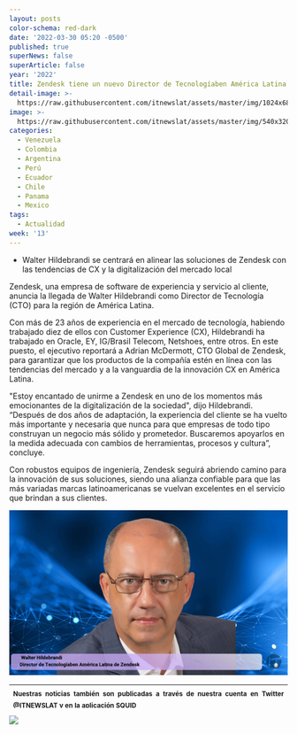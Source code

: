 ```yaml
---
layout: posts
color-schema: red-dark
date: '2022-03-30 05:20 -0500'
published: true
superNews: false
superArticle: false
year: '2022'
title: Zendesk tiene un nuevo Director de Tecnologíaben América Latina
detail-image: >-
  https://raw.githubusercontent.com/itnewslat/assets/master/img/1024x680/Walter-Hildebrandi-g.jpg
image: >-
  https://raw.githubusercontent.com/itnewslat/assets/master/img/540x320/Walter-Hildebrandi-p.jpg
categories:
  - Venezuela
  - Colombia
  - Argentina
  - Perú
  - Ecuador
  - Chile
  - Panama
  - Mexico
tags:
  - Actualidad
week: '13'
---
```

- Walter Hildebrandi se centrará en alinear las soluciones de Zendesk con las tendencias de CX y la digitalización del mercado local

Zendesk, una empresa de software de experiencia y servicio al cliente, anuncia la llegada de Walter Hildebrandi como Director de Tecnología (CTO) para la región de América Latina.
 
Con más de 23 años de experiencia en el mercado de tecnología, habiendo trabajado diez de ellos con Customer Experience (CX), Hildebrandi ha trabajado en Oracle, EY, IG/Brasil Telecom, Netshoes, entre otros. En este puesto, el ejecutivo reportará a Adrian McDermott, CTO Global de Zendesk, para garantizar que los productos de la compañía estén en línea con las tendencias del mercado y a la vanguardia de la innovación CX en América Latina.
 
"Estoy encantado de unirme a Zendesk en uno de los momentos más emocionantes de la digitalización de la sociedad", dijo Hildebrandi. “Después de dos años de adaptación, la experiencia del cliente se ha vuelto más importante y necesaria que nunca para que empresas de todo tipo construyan un negocio más sólido y prometedor. Buscaremos apoyarlos en la medida adecuada con cambios de herramientas, procesos y cultura”, concluye.
 
Con robustos equipos de ingeniería, Zendesk seguirá abriendo camino para la innovación de sus soluciones, siendo una alianza confiable para que las más variadas marcas latinoamericanas se vuelvan excelentes en el servicio que brindan a sus clientes.

![](https://raw.githubusercontent.com/itnewslat/assets/master/img/540x320/Walter-Hildebrandi-p.jpg)

<table style="height: 42px;" width="569">
<tbody>
<tr>
<td style="text-align: justify;"><sub><strong>Nuestras noticias también son publicadas a través de nuestra cuenta en Twitter <a href="https://twitter.com/itnewslat?lang=es">@ITNEWSLAT</a> y en la aplicación <a href="https://squidapp.co/en/">SQUID</a></strong></sub></td>
</tr>
</tbody>
</table>

<img src="https://tracker.metricool.com/c3po.jpg?hash=56f88a41e39ab42c063cc51676587a04"/>